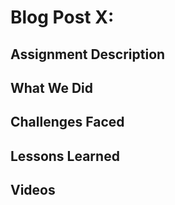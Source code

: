 # Blog Post X: 

## Assignment Description

## What We Did

## Challenges Faced

## Lessons Learned

## Videos
